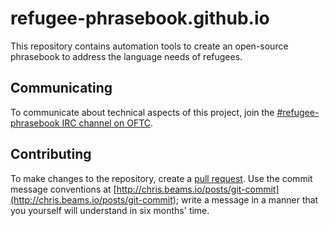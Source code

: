 # refugee-phrasebook.github.io
This repository contains automation tools to create an open-source phrasebook to address the language needs of refugees.

## Communicating
To communicate about technical aspects of this project, join the [#refugee-phrasebook IRC channel on OFTC](http://webchat.oftc.net/?channels=refugee-phrasebook).

## Contributing
To make changes to the repository, create a [pull request](https://help.github.com/articles/using-pull-requests). Use the commit message conventions at [http://chris.beams.io/posts/git-commit](http://chris.beams.io/posts/git-commit); write a message in a manner that you yourself will understand in six months' time.

